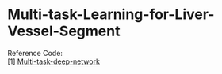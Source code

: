 # Multi-task-Learning-for-Liver-Vessel-Segment

Reference Code:  
[1] [Multi-task-deep-network](https://github.com/Bala93/Multi-task-deep-network)   
